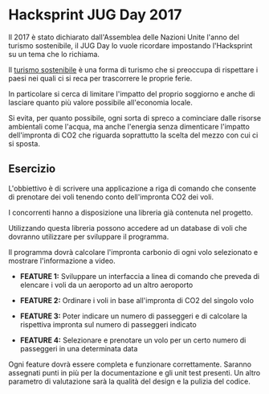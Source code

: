 # Hacksprint JUG Day 2017

Il 2017 è stato dichiarato dall'Assemblea delle Nazioni Unite l'anno del turismo sostenibile, il JUG Day lo vuole 
ricordare impostando l'Hacksprint su un tema che lo richiama.

Il [turismo sostenibile](https://it.wikipedia.org/wiki/Turismo_responsabile) è una forma di turismo che si preoccupa di 
rispettare i paesi nei quali ci si reca per trascorrere le proprie ferie.

In particolare si cerca di limitare l'impatto del proprio soggiorno e anche di lasciare quanto più valore possibile 
all'economia locale.

Si evita, per quanto possibile, ogni sorta di spreco a cominciare dalle risorse ambientali come l'acqua, ma anche l'energia 
senza dimenticare l'impatto dell'impronta di CO2 che riguarda soprattutto la scelta del mezzo con cui ci si sposta.

## Esercizio

L'obbiettivo è di scrivere una applicazione a riga di comando che consente di prenotare dei voli tenendo conto 
dell'impronta CO2 dei voli.

I concorrenti hanno a disposizione una libreria già contenuta nel progetto.

Utilizzando questa libreria possono accedere ad un database di voli che dovranno utilizzare per sviluppare il programma.

Il programma dovrà calcolare l'impronta carbonio di ogni volo selezionato e mostrare l'informazione a video.

 * **FEATURE 1:** Sviluppare un interfaccia a linea di comando che preveda di elencare i voli da un aeroporto ad un altro aeroporto
 
 * **FEATURE 2:** Ordinare i voli in base all'impronta di CO2 del singolo volo

 * **FEATURE 3:** Poter indicare un numero di passeggeri e di calcolare la rispettiva impronta sul numero di passeggeri indicato
 
 * **FEATURE 4:** Selezionare e prenotare un volo per un certo numero di passeggeri in una determinata data
 
Ogni feature dovrà essere completa e funzionare correttamente. Saranno assegnati punti in più per la documentazione e gli
unit test presenti. Un altro parametro di valutazione sarà la qualità del design e la pulizia del codice.
